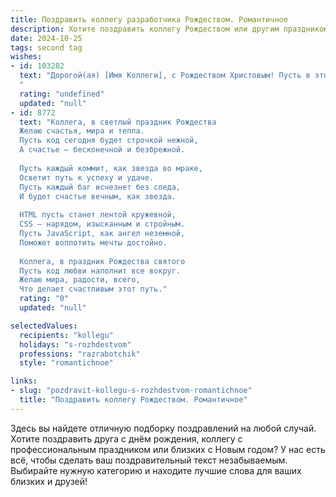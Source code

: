 ```yaml
---
title: Поздравить коллегу разработчика Рождеством. Романтичное
description: Хотите поздравить коллегу Рождеством или другим праздником? Наш ИИ создаст незабываемое поздравление, а вы обязательно выделитесь среди других.  
date: 2024-10-25
tags: second tag
wishes:
- id: 103282
  text: "Дорогой(ая) [Имя Коллеги], с Рождеством Христовым! Пусть в этот светлый праздник в твою жизнь войдёт  волшебство, подобное прекрасному коду, создающему чудеса.  Пусть любовь согревает тебя теплом, как уютный плед в зимний вечер, а вдохновение  льётся, как бесконечный поток данных.  Желаю тебе мира, счастья и  неиссякаемой творческой энергии, чтобы  ты создавал(а)  по-настоящему прекрасные программы, наполненные  добром и светом!
  "
  rating: "undefined"
  updated: "null"
- id: 8772
  text: "Коллега, в светлый праздник Рождества
  Желаю счастья, мира и тепла.
  Пусть код сегодня будет строчкой нежной,
  А счастье – бесконечной и безбрежной.
  
  Пусть каждый коммит, как звезда во мраке,
  Осветит путь к успеху и удаче.
  Пусть каждый баг исчезнет без следа,
  И будет счастье вечным, как звезда.
  
  HTML пусть станет лентой кружевной,
  CSS – нарядом, изысканным и стройным.
  Пусть JavaScript, как ангел неземной,
  Поможет воплотить мечты достойно.
  
  Коллега, в праздник Рождества святого
  Пусть код любви наполнит все вокруг.
  Желаю мира, радости, всего,
  Что делает счастливым этот путь."
  rating: "0"
  updated: "null"

selectedValues:
  recipients: "kollegu"
  holidays: "s-rozhdestvom"
  professions: "razrabotchik"
  style: "romantichnoe"

links:
- slug: "pozdravit-kollegu-s-rozhdestvom-romantichnoe"
  title: "Поздравить коллегу Рождеством. Романтичное"
---
```


Здесь вы найдете отличную подборку поздравлений на любой случай. 
Хотите поздравить друга с днём рождения, коллегу с профессиональным праздником или близких с Новым годом? У нас есть всё, чтобы сделать ваш поздравительный текст незабываемым. Выбирайте нужную категорию и находите лучшие слова для ваших близких и друзей!
